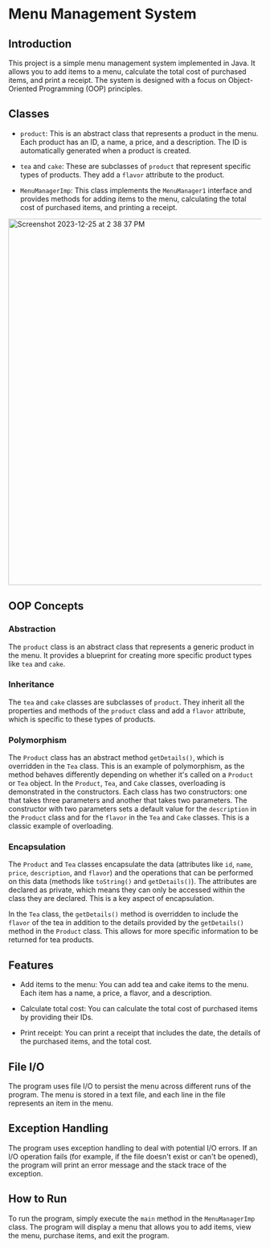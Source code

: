 # Menu Management System

## Introduction

This project is a simple menu management system implemented in Java. It allows you to add items to a menu, calculate the total cost of purchased items, and print a receipt. The system is designed with a focus on Object-Oriented Programming (OOP) principles.

## Classes

- `product`: This is an abstract class that represents a product in the menu. Each product has an ID, a name, a price, and a description. The ID is automatically generated when a product is created.

- `tea` and `cake`: These are subclasses of `product` that represent specific types of products. They add a `flavor` attribute to the product.

- `MenuManagerImp`: This class implements the `MenuManager1` interface and provides methods for adding items to the menu, calculating the total cost of purchased items, and printing a receipt.

<img width="728" alt="Screenshot 2023-12-25 at 2 38 37 PM" src="https://github.com/jonhanwinter23/MenuOOP-test/assets/108454013/40c1502d-381e-4c15-8474-fa49b9ca8d50">


## OOP Concepts

### Abstraction

The `product` class is an abstract class that represents a generic product in the menu. It provides a blueprint for creating more specific product types like `tea` and `cake`.

### Inheritance

The `tea` and `cake` classes are subclasses of `product`. They inherit all the properties and methods of the `product` class and add a `flavor` attribute, which is specific to these types of products.

### Polymorphism

The `Product` class has an abstract method `getDetails()`, which is overridden in the `Tea` class. This is an example of polymorphism, as the method behaves differently depending on whether it's called on a `Product` or `Tea` object. In the `Product`, `Tea`, and `Cake` classes, overloading is demonstrated in the constructors. Each class has two constructors: one that takes three parameters and another that takes two parameters. The constructor with two parameters sets a default value for the `description` in the `Product` class and for the `flavor` in the `Tea` and `Cake` classes. This is a classic example of overloading.

### Encapsulation

The `Product` and `Tea` classes encapsulate the data (attributes like `id`, `name`, `price`, `description`, and `flavor`) and the operations that can be performed on this data (methods like `toString()` and `getDetails()`). The attributes are declared as private, which means they can only be accessed within the class they are declared. This is a key aspect of encapsulation.

In the `Tea` class, the `getDetails()` method is overridden to include the `flavor` of the tea in addition to the details provided by the `getDetails()` method in the `Product` class. This allows for more specific information to be returned for tea products. 

## Features

- Add items to the menu: You can add tea and cake items to the menu. Each item has a name, a price, a flavor, and a description.

- Calculate total cost: You can calculate the total cost of purchased items by providing their IDs.

- Print receipt: You can print a receipt that includes the date, the details of the purchased items, and the total cost.

## File I/O

The program uses file I/O to persist the menu across different runs of the program. The menu is stored in a text file, and each line in the file represents an item in the menu.

## Exception Handling

The program uses exception handling to deal with potential I/O errors. If an I/O operation fails (for example, if the file doesn't exist or can't be opened), the program will print an error message and the stack trace of the exception.

## How to Run

To run the program, simply execute the `main` method in the `MenuManagerImp` class. The program will display a menu that allows you to add items, view the menu, purchase items, and exit the program.



